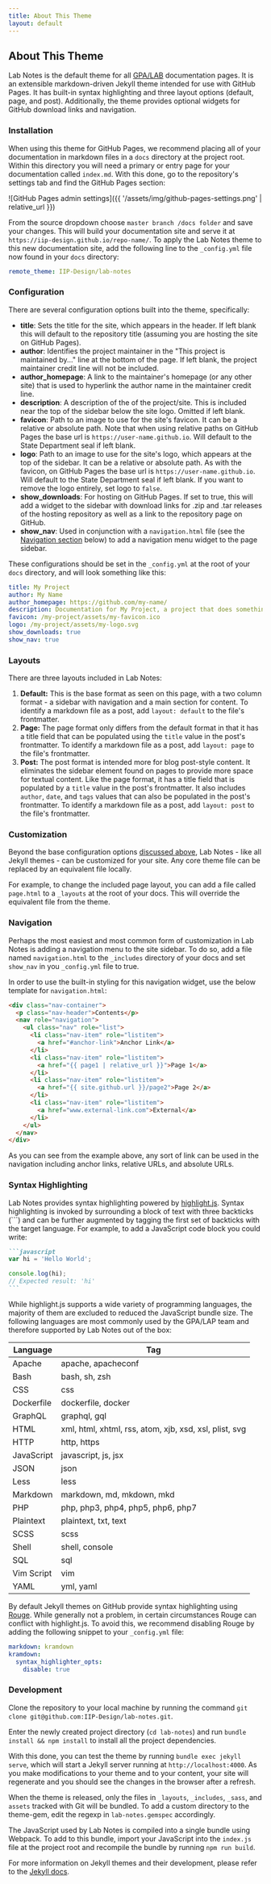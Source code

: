 ```yaml
---
title: About This Theme
layout: default
---
```


## About This Theme

Lab Notes is the default theme for all [GPA/LAB](https://github.com/iip-design) documentation pages. It is an extensible markdown-driven Jekyll theme intended for use with GitHub Pages. It has built-in syntax highlighting and three layout options (default, page, and post). Additionally, the theme provides optional widgets for GitHub download links and navigation.

### Installation

When using this theme for GitHub Pages, we recommend placing all of your documentation in markdown files in a `docs` directory at the project root. Within this directory you will need a primary or entry page for your documentation called `index.md`. With this done, go to the repository's settings tab and find the GitHub Pages section:

![GitHub Pages admin settings]({{ '/assets/img/github-pages-settings.png' | relative_url }})

From the source dropdown choose `master branch /docs folder` and save your changes. This will build your documentation site and serve it at `https://iip-design.github.io/repo-name/`. To apply the Lab Notes theme to this new documentation site, add the following line to the `_config.yml` file now found in your `docs` directory:

```yaml
remote_theme: IIP-Design/lab-notes
```

### Configuration

There are several configuration options built into the theme, specifically:

- **title**: Sets the title for the site, which appears in the header. If left blank this will default to the repository title (assuming you are hosting the site on GitHub Pages).
- **author**: Identifies the project maintainer in the "This project is maintained by..." line at the bottom of the page. If left blank, the project maintainer credit line will not be included.
- **author_homepage**: A link to the maintainer's homepage (or any other site) that is used to hyperlink the author name in the maintainer credit line.
- **description**: A description of the of the project/site. This is included near the top of the sidebar below the site logo. Omitted if left blank.
- **favicon**: Path to an image to use for the site's favicon. It can be a relative or absolute path. Note that when using relative paths on GitHub Pages the base url is `https://user-name.github.io`. Will default to the State Department seal if left blank.
- **logo**: Path to an image to use for the site's logo, which appears at the top of the sidebar. It can be a relative or absolute path. As with the favicon, on GitHub Pages the base url is `https://user-name.github.io`. Will default to the State Department seal if left blank. If you want to remove the logo entirely, set logo to `false`.
- **show_downloads**: For hosting on GitHub Pages. If set to true, this will add a widget to the sidebar with download links for .zip and .tar releases of the hosting repository as well as a link to the repository page on GitHub.
- **show_nav**: Used in conjunction with a `navigation.html` file (see the [Navigation section](#navigation) below) to add a navigation menu widget to the page sidebar.

These configurations should be set in the `_config.yml` at the root of your `docs` directory, and will look something like this:

```yml
title: My Project
author: My Name
author_homepage: https://github.com/my-name/
description: Documentation for My Project, a project that does something cool.
favicon: /my-project/assets/my-favicon.ico
logo: /my-project/assets/my-logo.svg
show_downloads: true
show_nav: true
```

### Layouts

There are three layouts included in Lab Notes:

1. **Default:** This is the base format as seen on this page, with a two column format - a sidebar with navigation and a main section for content. To identify a markdown file as a post, add `layout: default` to the file's frontmatter.
1. **Page:** The page format only differs from the default format in that it has a title field that can be populated using the `title` value in the post's frontmatter. To identify a markdown file as a post, add `layout: page` to the file's frontmatter.
1. **Post:** The post format is intended more for blog post-style content. It eliminates the sidebar element found on pages to provide more space for textual content. Like the page format, it has a title field that is populated by a `title` value in the post's frontmatter. It also includes `author`, `date`, and `tags` values that can also be populated in the post's frontmatter. To identify a markdown file as a post, add `layout: post` to the file's frontmatter.

### Customization

Beyond the base configuration options [discussed above](#configuration), Lab Notes - like all Jekyll themes - can be customized for your site. Any core theme file can be replaced by an equivalent file locally.

For example, to change the included page layout, you can add a file called `page.html` to a `_layouts` at the root of your docs. This will override the equivalent file from the theme.

### Navigation

Perhaps the most easiest and most common form of customization in Lab Notes is adding a navigation menu to the site sidebar. To do so, add a file named `navigation.html` to the `_includes` directory of your docs and set `show_nav` in you `_config.yml` file to true.

In order to use the built-in styling for this navigation widget, use the below template for `navigation.html`:

```html
<div class="nav-container">
  <p class="nav-header">Contents</p>
  <nav role="navigation">
    <ul class="nav" role="list">
      <li class="nav-item" role="listitem">
        <a href="#anchor-link">Anchor Link</a>
      </li>
      <li class="nav-item" role="listitem">
        <a href="{{ page1 | relative_url }}">Page 1</a>
      </li>
      <li class="nav-item" role="listitem">
        <a href="{{ site.github.url }}/page2">Page 2</a>
      </li>
      <li class="nav-item" role="listitem">
        <a href="www.external-link.com">External</a>
      </li>
    </ul>
  </nav>
</div>
```

As you can see from the example above, any sort of link can be used in the navigation including anchor links, relative URLs, and absolute URLs.

### Syntax Highlighting

Lab Notes provides syntax highlighting powered by [highlight.js](https://highlightjs.org/). Syntax highlighting is invoked by surrounding a block of text with three backticks (```) and can be further augmented by tagging the first set of backticks with the target language. For example, to add a JavaScript code block you could write:

````md
```javascript
var hi = 'Hello World';

console.log(hi);
// Expected result: 'hi'
```
````

While highlight.js supports a wide variety of programming languages, the majority of them are excluded to reduced the JavaScript bundle size. The following languages are most commonly used by the GPA/LAP team and therefore supported by Lab Notes out of the box:

| Language   | Tag                                                    |
| ---------- | ------------------------------------------------------ |
| Apache     | apache, apacheconf                                     |
| Bash       | bash, sh, zsh                                          |
| CSS        | css                                                    |
| Dockerfile | dockerfile, docker                                     |
| GraphQL    | graphql, gql                                           |
| HTML       | xml, html, xhtml, rss, atom, xjb, xsd, xsl, plist, svg |
| HTTP       | http, https                                            |
| JavaScript | javascript, js, jsx                                    |
| JSON       | json                                                   |
| Less       | less                                                   |
| Markdown   | markdown, md, mkdown, mkd                              |
| PHP        | php, php3, php4, php5, php6, php7                      |
| Plaintext  | plaintext, txt, text                                   |
| SCSS       | scss                                                   |
| Shell      | shell, console                                         |
| SQL        | sql                                                    |
| Vim Script | vim                                                    |
| YAML       | yml, yaml                                              |

By default Jekyll themes on GitHub provide syntax highlighting using [Rouge](http://rouge.jneen.net/). While generally not a problem, in certain circumstances Rouge can conflict with highlight.js. To avoid this, we recommend disabling Rouge by adding the following snippet to your `_config.yml` file:

```yml
markdown: kramdown
kramdown:
  syntax_highlighter_opts:
    disable: true
```

### Development

Clone the repository to your local machine by running the command `git clone git@github.com:IIP-Design/lab-notes.git`.

Enter the newly created project directory (`cd lab-notes`) and run `bundle install && npm install` to install all the project dependencies.

With this done, you can test the theme by running `bundle exec jekyll serve`, which will start a Jekyll server running at `http://localhost:4000`. As you make modifications to your theme and to your content, your site will regenerate and you should see the changes in the browser after a refresh.

When the theme is released, only the files in `_layouts`, `_includes`, `_sass`, and `assets` tracked with Git will be bundled. To add a custom directory to the theme-gem, edit the regexp in `lab-notes.gemspec` accordingly.

The JavaScript used by Lab Notes is compiled into a single bundle using Webpack. To add to this bundle, import your JavaScript into the `index.js` file at the project root and recompile the bundle by running `npm run build`.

For more information on Jekyll themes and their development, please refer to the [Jekyll docs](https://jekyllrb.com/docs/themes/).
